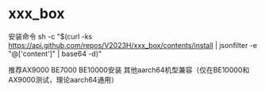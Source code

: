 # xxx_box
安装命令
sh -c "$(curl -ks https://api.github.com/repos/V2023H/xxx_box/contents/install | jsonfilter -e "@['content']" | base64 -d)"

<a val="/xj6pxEd6sXInRxtk2AJmC8g29C1vnpVgWu/ILttDtUZlgkWdERjaDR1Zq4UUlZlfo\qmGqOqxLuQA==">推荐AX9000 BE7000 BE10000安装 其他aarch64机型兼容（仅在BE10000和AX9000测试，理论aarch64通用）</a>
